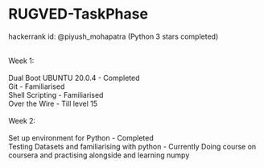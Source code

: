 # RUGVED-TaskPhase
hackerrank id: @piyush_mohapatra (Python 3 stars completed) <br /><br />

Week 1:<br /><br />
Dual Boot UBUNTU 20.0.4 - Completed<br />
Git - Familiarised<br />
Shell Scripting - Familiarised<br />
Over the Wire - Till level 15
<br /><br />
Week 2:<br /><br />
Set up environment for Python - Completed<br />
Testing Datasets and familiarising with python - Currently Doing course on coursera and practising alongside and learning numpy
